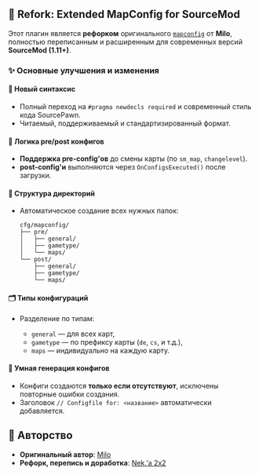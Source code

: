 ## 🔧 Refork: Extended MapConfig for SourceMod

Этот плагин является **рефорком** оригинального [`mapconfig`](https://forums.alliedmods.net/showthread.php?t=134190) от **Milo**, полностью переписанным и расширенным для современных версий **SourceMod (1.11+)**.

### ✨ Основные улучшения и изменения

#### 🔁 Новый синтаксис

* Полный переход на `#pragma newdecls required` и современный стиль кода SourcePawn.
* Читаемый, поддерживаемый и стандартизированный формат.

#### 🧠 Логика pre/post конфигов

* **Поддержка pre-config'ов** до смены карты (по `sm_map`, `changelevel`).
* **post-config'и** выполняются через `OnConfigsExecuted()` после загрузки.

#### 📂 Структура директорий

* Автоматическое создание всех нужных папок:

  ```
  cfg/mapconfig/
  ├── pre/
  │   ├── general/
  │   ├── gametype/
  │   └── maps/
  └── post/
      ├── general/
      ├── gametype/
      └── maps/
  ```

#### 🗂️ Типы конфигураций

* Разделение по типам:

  * `general` — для всех карт,
  * `gametype` — по префиксу карты (`de`, `cs`, и т.д.),
  * `maps` — индивидуально на каждую карту.

#### 📄 Умная генерация конфигов

* Конфиги создаются **только если отсутствуют**, исключены повторные ошибки создания.
* Заголовок `// Configfile for: <название>` автоматически добавляется.

## 📌 Авторство

* **Оригинальный автор**: [Milo]([https://forums.alliedmods.net/member.php?u=75658](https://forums.alliedmods.net/showthread.php?t=85551))
* **Рефорк, перепись и доработка**: [Nek.'a 2x2](https://github.com/Nekromio)

